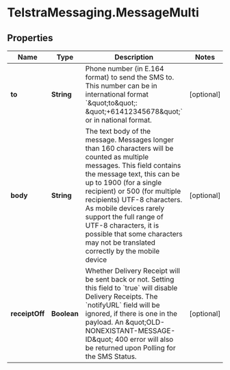 # TelstraMessaging.MessageMulti

## Properties

Name | Type | Description | Notes
------------ | ------------- | ------------- | -------------
**to** | **String** | Phone number (in E.164 format) to send the SMS to. This number can be in international format &#x60;\&quot;to\&quot;: \&quot;+61412345678\&quot;&#x60; or in national format.  | [optional] 
**body** | **String** | The text body of the message. Messages longer than 160 characters will be counted as multiple messages.  This field contains the message text, this can be up to 1900 (for a single recipient) or 500 (for multiple recipients) UTF-8 characters. As mobile devices rarely support the full range of UTF-8 characters, it is possible that some characters may not be translated correctly by the mobile device  | [optional] 
**receiptOff** | **Boolean** | Whether Delivery Receipt will be sent back or not.  Setting this field to &#x60;true&#x60; will disable Delivery Receipts. The &#x60;notifyURL&#x60; field will be ignored, if there is one in the payload. An \&quot;OLD-NONEXISTANT-MESSAGE-ID\&quot; 400 error will also be returned upon Polling for the SMS Status.  | [optional] 


